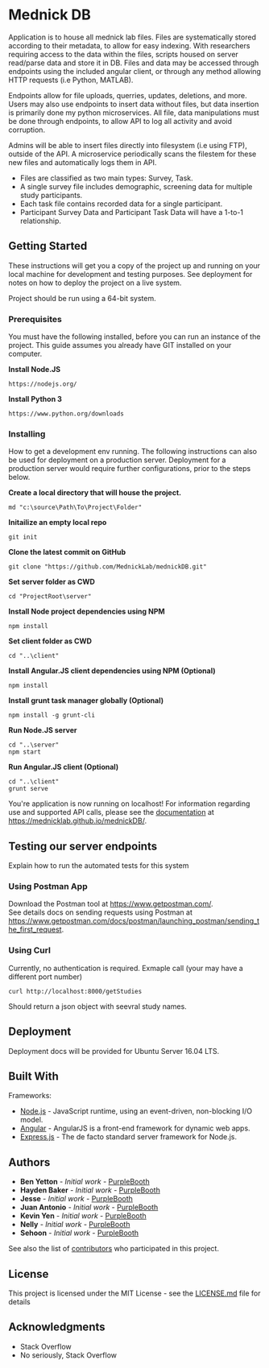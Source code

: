 # Mednick DB

<p>
    Application is to house all mednick lab files. Files are systematically stored according to their metadata, to allow for easy indexing. With researchers requiring access to the data within the files, scripts housed on server read/parse data and store it in DB. Files and data may be accessed through endpoints using the included angular client, or through any method allowing HTTP requests (i.e Python, MATLAB).
</p>
<p>
    Endpoints allow for file uploads, querries, updates, deletions, and more. Users may also use endpoints to insert data without files, but data insertion is primarily done my python microservices. All file, data manipulations must be done through endpoints, to allow API to log all activity and avoid corruption.
</p>
<p>
    Admins will be able to insert files directly into filesystem (i.e using FTP), outside of the API. A microservice periodically scans the filestem for these new files and automatically logs them in API.
</p>

<ul>
    <li>Files are classified as two main types: Survey, Task.</li>
    <li>A single survey file includes demographic, screening data for multiple study participants.</li>
    <li>Each task file contains recorded data for a single participant.</li>
    <li>Participant Survey Data and Participant Task Data will have a 1-to-1 relationship.</li>
</ul>

## Getting Started

These instructions will get you a copy of the project up and running on your local machine for development and testing purposes. See deployment for notes on how to deploy the project on a live system.

Project should be run using a 64-bit system.

### Prerequisites

You must have the following installed, before you can run an instance of the project.
This guide assumes you already have GIT installed on your computer.

<b>Install Node.JS</b>
```
https://nodejs.org/
```
<b>Install Python 3</b>
```
https://www.python.org/downloads
```

### Installing

How to get a development env running. The following instructions can also be used for deployment on a production server. Deployment for a production server would require further configurations, prior to the steps below.

<b>Create a local directory that will house the project.</b>
```
md "c:\source\Path\To\Project\Folder"
```
<b>Initailize an empty local repo</b>
```
git init
```
<b>Clone the latest commit on GitHub</b>
```
git clone "https://github.com/MednickLab/mednickDB.git"
```
<b>Set server folder as CWD</b>
```
cd "ProjectRoot\server"
```
<b>Install Node project dependencies using NPM</b>
```
npm install
```
<b>Set client folder as CWD</b>
```
cd "..\client"
```
<b>Install Angular.JS client dependencies using NPM (Optional)</b>
```
npm install
```
<b>Install grunt task manager globally (Optional)</b>
```
npm install -g grunt-cli
```
<b>Run Node.JS server</b>
```
cd "..\server"
npm start
```
<b>Run Angular.JS client (Optional)</b>
```
cd "..\client"
grunt serve
```

You're application is now running on localhost! For information regarding use and supported API calls, please see the <a href="https://mednicklab.github.io/mednickDB/">documentation</a> at https://mednicklab.github.io/mednickDB/.

## Testing our server endpoints

Explain how to run the automated tests for this system

### Using Postman App

Download the Postman tool at https://www.getpostman.com/.
<br>
See details docs on sending requests using Postman at https://www.getpostman.com/docs/postman/launching_postman/sending_the_first_request.

### Using Curl

Currently, no authentication is required.
Exmaple call (your may have a different port number)
```
curl http://localhost:8000/getStudies
```
Should return a json object with seevral study names.

## Deployment

Deployment docs will be provided for Ubuntu Server 16.04 LTS.

## Built With
Frameworks:
* [Node.js](https://nodejs.org/en/) - JavaScript runtime, using an event-driven, non-blocking I/O model.
* [Angular](https://angularjs.org/) - AngularJS is a front-end framework for dynamic web apps.
* [Express.js](https://maven.apache.org/) - The de facto standard server framework for Node.js.

<!-- ## Contributing

Please read [CONTRIBUTING.md](https://gist.github.com/PurpleBooth/b24679402957c63ec426) for details on our code of conduct, and the process for submitting pull requests to us. -->

<!-- ## Versioning

We use [SemVer](http://semver.org/) for versioning. For the versions available, see the [tags on this repository](https://github.com/your/project/tags). -->

## Authors
* **Ben Yetton** - *Initial work* - [PurpleBooth](https://github.com/PurpleBooth)
* **Hayden Baker** - *Initial work* - [PurpleBooth](https://github.com/PurpleBooth)
* **Jesse** - *Initial work* - [PurpleBooth](https://github.com/PurpleBooth)
* **Juan Antonio** - *Initial work* - [PurpleBooth](https://github.com/PurpleBooth)
* **Kevin Yen** - *Initial work* - [PurpleBooth](https://github.com/PurpleBooth)
* **Nelly** - *Initial work* - [PurpleBooth](https://github.com/PurpleBooth)
* **Sehoon** - *Initial work* - [PurpleBooth](https://github.com/PurpleBooth)

See also the list of [contributors](https://github.com/MednickLab/mednickDB/contributors) who participated in this project.

## License

This project is licensed under the MIT License - see the [LICENSE.md](LICENSE.md) file for details

## Acknowledgments

* Stack Overflow
* No seriously, Stack Overflow
